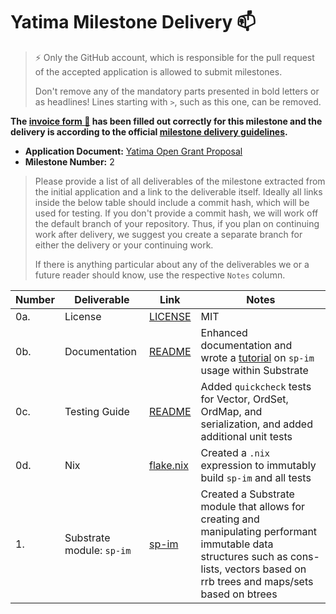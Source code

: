 # Yatima Milestone Delivery :mailbox:

> ⚡ Only the GitHub account, which is responsible for the pull request of the accepted application is allowed to submit milestones. 
> 
> Don't remove any of the mandatory parts presented in bold letters or as headlines! Lines starting with `>`, such as this one, can be removed.

**The [invoice form :pencil:](https://docs.google.com/forms/d/e/1FAIpQLSfmNYaoCgrxyhzgoKQ0ynQvnNRoTmgApz9NrMp-hd8mhIiO0A/viewform) has been filled out correctly for this milestone and the delivery is according to the official [milestone delivery guidelines](https://github.com/w3f/General-Grants-Program/blob/master/grants/milestone-deliverables-guidelines.md).**  

* **Application Document:** [Yatima Open Grant Proposal](https://github.com/yatima-inc/Open-Grants-Program/blob/e122eb754e9c4c228dea6721e6822fef4953cb30/applications/yatima.md) 
* **Milestone Number:** 2

> Please provide a list of all deliverables of the milestone extracted from the initial application and a link to the deliverable itself. Ideally all links inside the below table should include a commit hash, which will be used for testing. If you don't provide a commit hash, we will work off the default branch of your repository. Thus, if you plan on continuing work after delivery, we suggest you create a separate branch for either the delivery or your continuing work. 
> 
> If there is anything particular about any of the deliverables we or a future reader should know, use the respective `Notes` column.

| Number        | Deliverable               | Link                                                                 | Notes                                                                                                                                                                                  |
| ------------- | -------------             | -------------                                                        | -------------                                                                                                                                                                          |
| 0a.           | License                   | [LICENSE](https://github.com/yatima-inc/sp-im/blob/main/LICENSE)     | MIT                                                                                                                                                                                    |
| 0b.           | Documentation             | [README](https://github.com/yatima-inc/sp-im/blob/main/README.md)    | Enhanced documentation and wrote a [tutorial](https://github.com/yatima-inc/sp-im/blob/main/substrate-tutorial.md) on `sp-im` usage within Substrate                                                                                                          |
| 0c.           | Testing Guide             | [README](https://github.com/yatima-inc/sp-im/blob/main/README.md)    | Added `quickcheck` tests for Vector, OrdSet, OrdMap, and serialization, and added additional unit tests                                                                                |
| 0d.           | Nix                       | [flake.nix](https://github.com/yatima-inc/sp-im/blob/main/flake.nix) | Created a `.nix` expression to immutably build `sp-im` and all tests                                                                                                                   |
| 1.           | Substrate module: `sp-im` | [sp-im](https://github.com/yatima-inc/sp-im)                         | Created a Substrate module that allows for creating and manipulating performant immutable data structures such as cons-lists, vectors based on rrb trees and maps/sets based on btrees |
